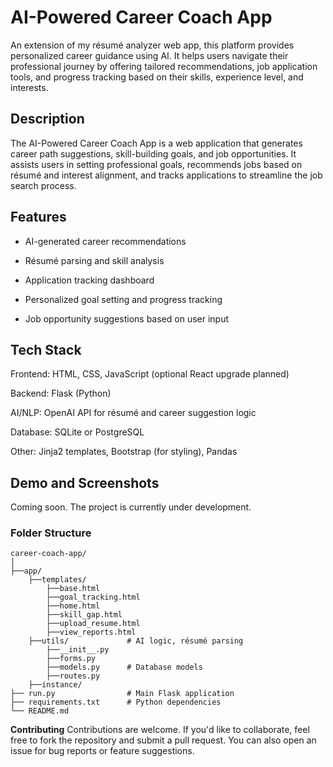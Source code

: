 # AI-Powered Career Coach App
An extension of my résumé analyzer web app, this platform provides personalized career guidance using AI. It helps users navigate their professional journey by offering tailored recommendations, job application tools, and progress tracking based on their skills, experience level, and interests.

## Description
The AI-Powered Career Coach App is a web application that generates career path suggestions, skill-building goals, and job opportunities. It assists users in setting professional goals, recommends jobs based on résumé and interest alignment, and tracks applications to streamline the job search process.

## Features
- AI-generated career recommendations

- Résumé parsing and skill analysis

- Application tracking dashboard

- Personalized goal setting and progress tracking

- Job opportunity suggestions based on user input

## Tech Stack
Frontend: HTML, CSS, JavaScript (optional React upgrade planned)

Backend: Flask (Python)

AI/NLP: OpenAI API for résumé and career suggestion logic

Database: SQLite or PostgreSQL

Other: Jinja2 templates, Bootstrap (for styling), Pandas

## Demo and Screenshots
Coming soon. The project is currently under development.

### Folder Structure
```
career-coach-app/
│
├──app/
    ├──templates/
        ├──base.html
        ├──goal_tracking.html
        ├──home.html
        ├──skill_gap.html
        ├──upload_resume.html
        ├──view_reports.html
    ├──utils/             # AI logic, résumé parsing
        ├──__init__.py
        ├──forms.py
        ├──models.py      # Database models
        ├──routes.py
    ├──instance/
├── run.py                # Main Flask application        
├── requirements.txt      # Python dependencies
└── README.md
```
**Contributing**
Contributions are welcome. If you'd like to collaborate, feel free to fork the repository and submit a pull request. You can also open an issue for bug reports or feature suggestions.

